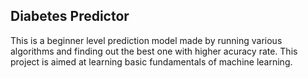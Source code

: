 
## Diabetes Predictor

This is a beginner level prediction model made by running various algorithms and finding out the best one with higher acuracy rate. This project is aimed at learning basic fundamentals of machine learning.
